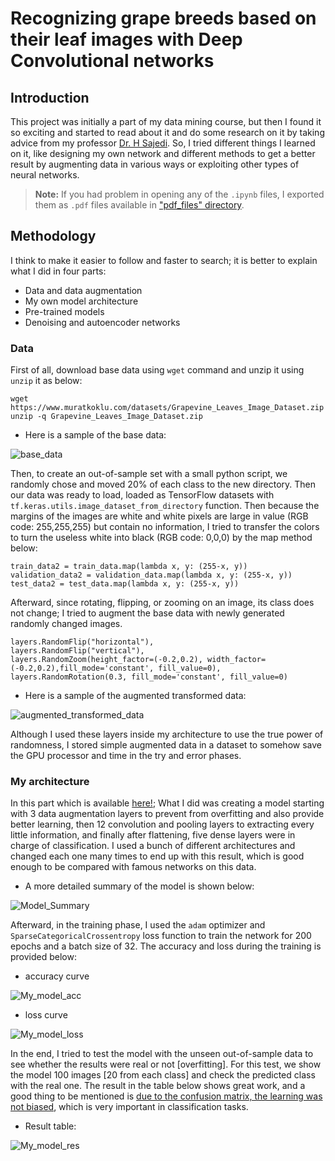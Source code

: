 # Recognizing grape breeds based on their leaf images with Deep Convolutional networks

## Introduction
This project was initially a part of my data mining course, but then I found it so exciting and started to read about it and do some research on it by taking advice from my professor [Dr. H Sajedi](https://scholar.google.com/citations?user=YHjV73oAAAAJ&hl=en). So, I tried different things I learned on it, like designing my own network and different methods to get a better result by augmenting data in various ways or exploiting other types of neural networks.

> **Note:** If you had problem in opening any of the ```.ipynb``` files, I exported them as ```.pdf``` files available in ["pdf_files" directory](https://github.com/arabporr/Grapevine_Leaves_Classification_CNN/tree/main/pdf_files).

## Methodology
I think to make it easier to follow and faster to search; it is better to explain what I did in four parts:
- Data and data augmentation
- My own model architecture
- Pre-trained models
- Denoising and autoencoder networks

### Data
First of all, download base data using ```wget``` command and unzip it using ```unzip``` it as below:
```
wget https://www.muratkoklu.com/datasets/Grapevine_Leaves_Image_Dataset.zip
unzip -q Grapevine_Leaves_Image_Dataset.zip 
```
- Here is a sample of the base data:

![base_data](https://github.com/arabporr/Grapevine_Leaves_Classification_CNN/blob/19f152ac4e8d782e7c1ade6fec6bcb3ce843a540/readme_images/base_data.png)

Then, to create an out-of-sample set with a small python script, we randomly chose and moved 20\% of each class to the new directory. Then our data was ready to load, loaded as TensorFlow datasets with ``` tf.keras.utils.image_dataset_from_directory ``` function.
Then because the margins of the images are white and white pixels are large in value (RGB code: 255,255,255) but contain no information, I tried to transfer the colors to turn the useless white into black (RGB code: 0,0,0) by the map method below:
```
train_data2 = train_data.map(lambda x, y: (255-x, y))
validation_data2 = validation_data.map(lambda x, y: (255-x, y))
test_data2 = test_data.map(lambda x, y: (255-x, y))
```

Afterward, since rotating, flipping, or zooming on an image, its class does not change; I tried to augment the base data with newly generated randomly changed images. 
```
layers.RandomFlip("horizontal"),
layers.RandomFlip("vertical"),
layers.RandomZoom(height_factor=(-0.2,0.2), width_factor=(-0.2,0.2),fill_mode='constant', fill_value=0),
layers.RandomRotation(0.3, fill_mode='constant', fill_value=0)
```
- Here is a sample of the augmented transformed data:

![augmented_transformed_data](https://github.com/arabporr/Grapevine_Leaves_Classification_CNN/blob/cd56a8cc8f3b62388f2f54701bfe37d810a01495/readme_images/transformed_data.png)

Although I used these layers inside my architecture to use the true power of randomness, I stored simple augmented data in a dataset to somehow save the GPU processor and time in the try and error phases.

### My architecture
In this part which is available [here!](https://github.com/arabporr/Grapevine_Leaves_Classification_CNN/blob/f16cf69a86498c3d848cabb5ef6b38390a61f354/My_Own_Model.ipynb); What I did was creating a model starting with 3 data augmentation layers to prevent from overfitting and also provide better learning, then 12 convolution and pooling layers to extracting every little information, and finally after flattening, five dense layers were in charge of classification. I used a bunch of different architectures and changed each one many times to end up with this result, which is good enough to be compared with famous networks on this data. 

- A more detailed summary of the model is shown below:

![Model_Summary](https://github.com/arabporr/Grapevine_Leaves_Classification_CNN/blob/f16cf69a86498c3d848cabb5ef6b38390a61f354/readme_images/My_architecture.png)

Afterward, in the training phase, I used the ```adam``` optimizer and ```SparseCategoricalCrossentropy``` loss function to train the network for 200 epochs and a batch size of 32. The accuracy and loss during the training is provided below:
- accuracy curve

![My_model_acc](https://github.com/arabporr/Grapevine_Leaves_Classification_CNN/blob/2162b4dc8e896047749c0abaf9db3ee6e2273ecc/readme_images/My_model_train_acc.png)

- loss curve

![My_model_loss](https://github.com/arabporr/Grapevine_Leaves_Classification_CNN/blob/2162b4dc8e896047749c0abaf9db3ee6e2273ecc/readme_images/My_model_train_loss.png)

In the end, I tried to test the model with the unseen out-of-sample data to see whether the results were real or not [overfitting]. For this test, we show the model 100 images [20 from each class] and check the predicted class with the real one. The result in the table below shows great work, and a good thing to be mentioned is <ins>due to the confusion matrix, the learning was not biased</ins>, which is very important in classification tasks.
- Result table:

![My_model_res](https://github.com/arabporr/Grapevine_Leaves_Classification_CNN/blob/2162b4dc8e896047749c0abaf9db3ee6e2273ecc/readme_images/My_model_result.png) 

